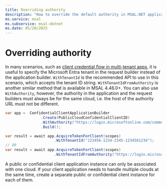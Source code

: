 ```yaml
---
title: Overriding authority
description: "How to override the default authority in MSAL.NET applications."
ms.service: msal
ms.subservice: msal-dotnet
ms.date: 05/20/2025
---
```


# Overriding authority

In many scenarios, such as [client credential flow in multi-tenant apps](../advanced/client-credential-multi-tenant.md), it is useful to specify the Microsoft Entra tenant in the request builder instead of the application builder. `WithTenantId` is the recommended API to use in this scenario, which accepts the tenant ID string. `WithTenantIdFromAuthority` is another similar method that is available in MSAL 4.46.0+. You can also use `WithAuthority`, however, the authority in the application and the request builders must always be for the same cloud, i.e. the host of the authority URL must not be different.

```csharp
var app =  ConfidentialClientApplicationBuilder
                .Create(PublicCloudConfidentialClientID)
                .WithAuthority("https://login.microsoftonline.com/common", true)
                .Build();

var result = await app.AcquireTokenForClient(scopes)
                      .WithTenantId("123456-1234-2345-1234561234");
// OR
var result = await app.AcquireTokenForClient(scopes)
                      .WithTenantIdFromAuthority("https://login.microsoftonline.com/123456-1234-2345-1234561234");
```

A public or confidential client application instance can only be associated with one cloud. If your client application needs to handle multiple clouds at the same time, create a separate public or confidential client instance for each of them.
